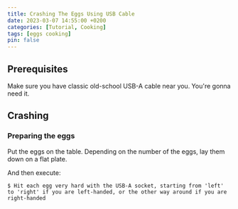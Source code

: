 ```yaml
---
title: Crashing The Eggs Using USB Cable
date: 2023-03-07 14:55:00 +0200
categories: [Tutorial, Cooking]
tags: [eggs cooking]
pin: false
---
```


## Prerequisites

Make sure you have classic old-school USB-A cable near you. You're gonna need it.

## Crashing

### Preparing the eggs

Put the eggs on the table. Depending on the number of the eggs, lay them down on a flat plate. 



And then execute:

```console
$ Hit each egg very hard with the USB-A socket, starting from 'left' to 'right' if you are left-handed, or the other way around if you are right-handed 
```


[starter]: https://github.com/cotes2020/chirpy-starter
[workflow]: https://github.com/cotes2020/jekyll-theme-chirpy/blob/master/.github/workflows/pages-deploy.yml.hook
[pages-workflow-src]: https://docs.github.com/en/pages/getting-started-with-github-pages/configuring-a-publishing-source-for-your-github-pages-site#publishing-with-a-custom-github-actions-workflow
[latest-tag]: https://github.com/cotes2020/jekyll-theme-chirpy/tags
